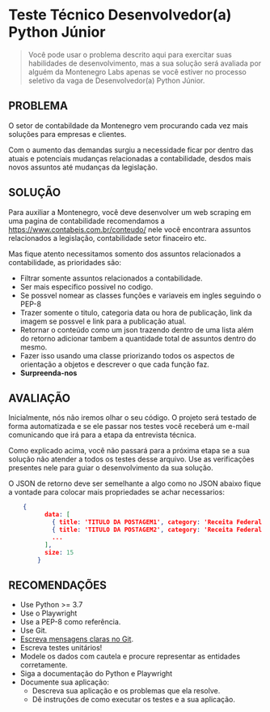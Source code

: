 # Teste Técnico Desenvolvedor(a) Python Júnior

> Você pode usar o problema descrito aqui para exercitar suas habilidades de desenvolvimento, mas a sua solução será avaliada por alguém da Montenegro Labs apenas se você estiver no processo seletivo da vaga de Desenvolvedor(a) Python Júnior.

## PROBLEMA

O setor de contabildade da Montenegro vem procurando cada vez mais soluções para empresas e clientes.

Com o aumento das demandas surgiu a necessidade ficar por dentro das atuais e potenciais mudanças relacionadas a contabilidade, desdos mais novos assuntos até mudanças da legislação.

## SOLUÇÃO

Para auxiliar a Montenegro, você deve desenvolver um web scraping em uma pagina de contabilidade recomendamos a https://www.contabeis.com.br/conteudo/ nele vocẽ encontrara assuntos relacionados a legislação, contabilidade setor finaceiro etc.

Mas fique atento necessitamos somento dos assuntos relacionados a contabilidade, as prioridades são:

- Filtrar somente assuntos relacionados a contabilidade.
- Ser mais especifico possivel no codigo.
- Se possvel nomear as classes funções e variaveis em ingles seguindo o PEP-8
- Trazer somente o titulo, categoria data ou hora de publicação, link da imagem se possvel e link para a publicação atual.
- Retornar o conteúdo como um json trazendo dentro de uma lista além do retorno adicionar tambem a quantidade total de assuntos dentro do mesmo.
- Fazer isso usando uma classe priorizando todos os aspectos de orientação a objetos e descrever o que cada função faz.
- **Surpreenda-nos**

## AVALIAÇÃO

Inicialmente, nós não iremos olhar o seu código. O projeto será testado de forma automatizada e se ele passar nos testes você receberá um e-mail comunicando que irá para a etapa da entrevista técnica.

Como explicado acima, você não passará para a próxima etapa se a sua solução não atender a todos os testes desse arquivo. Use as verificações presentes nele para guiar o desenvolvimento da sua solução.

O JSON de retorno deve ser semelhante a algo como no JSON abaixo fique a vontade para colocar mais propriedades se achar necessarios:
```json
    {
          data: [
            { title: 'TITULO DA POSTAGEM1', category: 'Receita Federal', time: '15:00:02', link: 'https://www.contabeis.com.br/noticias/51495/...' },
            { title: 'TITULO DA POSTAGEM2', category: 'Receita Federal', time: '15:00:02', link: 'https://www.contabeis.com.br/noticias/51495/...' },
            ...
          ],
          size: 15
        }

```
## RECOMENDAÇÕES

- Use Python >= 3.7
- Use o Playwright
- Use a PEP-8 como referência.
- Use Git.
- [Escreva mensagens claras no Git](https://www.git-tower.com/learn/git/ebook/en/command-line/appendix/best-practices).
- Escreva testes unitários!
- Modele os dados com cautela e procure representar as entidades corretamente.
- Siga a documentação do Python e Playwright
- Documente sua aplicação:
  - Descreva sua aplicação e os problemas que ela resolve.
  - Dê instruções de como executar os testes e a sua aplicação.
